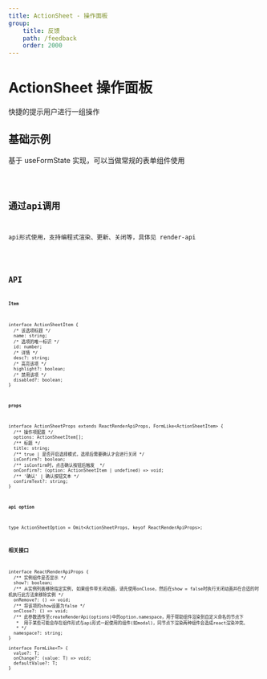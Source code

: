```yaml
---
title: ActionSheet - 操作面板
group:
    title: 反馈
    path: /feedback
    order: 2000
---
```


# ActionSheet 操作面板

快捷的提示用户进行一组操作

## 基础示例
基于 useFormState  <!-- TODO: 添加链接  --> 实现，可以当做常规的表单组件使用

<code src="./demo.tsx" />

## 通过api调用
api形式使用，支持编程式渲染、更新、关闭等，具体见 render-api <!-- TODO: 添加链接  -->

<code src="./demo-api.tsx" />

## API
**`Item`**
```tsx | pure
interface ActionSheetItem {
  /* 该选项标题 */
  name: string;
  /* 选项的唯一标识 */
  id: number;
  /* 详情 */
  desc?: string;
  /* 高亮该项 */
  highlight?: boolean;
  /* 禁用该项 */
  disabled?: boolean;
}
```

**`props`**
```tsx | pure
interface ActionSheetProps extends ReactRenderApiProps, FormLike<ActionSheetItem> {
  /** 操作项配置 */
  options: ActionSheetItem[];
  /** 标题 */
  title: string;
  /** true | 是否开启选择模式，选择后需要确认才会进行关闭 */
  isConfirm?: boolean;
  /** isConfirm时，点击确认按钮后触发  */
  onConfirm?: (option: ActionSheetItem | undefined) => void;
  /** '确认' | 确认按钮文本 */
  confirmText?: string;
}
```

**`api option`**
```tsx | pure
type ActionSheetOption = Omit<ActionSheetProps, keyof ReactRenderApiProps>;
```

**相关接口**
```tsx | pure
interface ReactRenderApiProps {
  /** 实例组件是否显示 */
  show?: boolean;
  /** 从实例列表移除指定实例, 如果组件带关闭动画，请先使用onClose，然后在show = false时执行关闭动画并在合适的时机执行此方法来移除实例 */
  onRemove?: () => void;
  /** 将该项的show设置为false */
  onClose?: () => void;
  /** 此参数透传至createRenderApi(options)中的option.namespace，用于帮助组件渲染到自定义命名的节点下
   *  用于某些可能会存在组件形式与api形式一起使用的组件(如modal)，同节点下渲染两种组件会造成react渲染冲突。
   * */
  namespace?: string;
}

interface FormLike<T> {
  value?: T;
  onChange?: (value: T) => void;
  defaultValue?: T;
}
```











